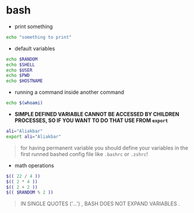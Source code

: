 # bash

- print something

```sh
echo "something to print"
```

- default variables

```sh
echo $RANDOM
echo $SHELL
echo $USER
echo $PWD
echo $HOSTNAME
```

- running a command inside another command

```sh
echo $(whoami)
```

- **SIMPLE DEFINED VARIABLE CANNOT BE ACCESSED BY CHILDREN PROCESSES,
SO IF YOU WANT TO DO THAT USE FROM `export`**

```sh
ali="Aliakbar"
export ali="Aliakbar"
```

> for having permanent variable you should define your variables
> in the first runned bashed config file like `.bashrc` or `.zshrc`!

- math operations

```sh
$(( 22 / 4 ))
$(( 2 * 4 ))
$(( 2 + 2 ))
$(( $RANDOM % 2 ))
```

> IN SINGLE QUOTES ('...') , BASH DOES NOT EXPAND VARIABLES .
